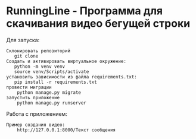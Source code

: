 # RunningLine - Программа для скачивания видео бегущей строки

Для запуска:
```
Склонировать репозиторий
   git clone
Cоздать и активировать виртуальное окружение:
   python -m venv venv
   source venv/Scripts/activate
установить зависимости из файла requirements.txt:
   pip install -r requirements.txt
провести миграции
    python manage.py migrate
запустить приложение
    python manage.py runserver
```
Работа с приложением:
```
Пример создания видео:
    http://127.0.0.1:8000/Текст сообщения
```
